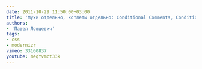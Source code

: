 ```yaml
---
date: 2011-10-29 11:50:00+03:00
title: 'Мухи отдельно, котлеты отдельно: Conditional Comments, Conditional CSS, Modernizr, CSS Conditional Rules'
authors:
- 'Павел Ловцевич'
tags:
- css
- modernizr
vimeo: 33160837
youtube: meqYvmct33k
---
```

